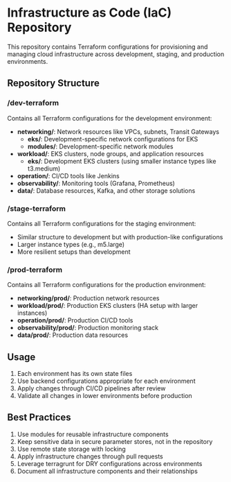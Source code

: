 # Infrastructure as Code (IaC) Repository

This repository contains Terraform configurations for provisioning and managing cloud infrastructure across development, staging, and production environments.

## Repository Structure

### /dev-terraform
Contains all Terraform configurations for the development environment:
- **networking/**: Network resources like VPCs, subnets, Transit Gateways
  - **eks/**: Development-specific network configurations for EKS
  - **modules/**: Development-specific network modules
- **workload/**: EKS clusters, node groups, and application resources
  - **eks/**: Development EKS clusters (using smaller instance types like t3.medium)
- **operation/**: CI/CD tools like Jenkins
- **observability/**: Monitoring tools (Grafana, Prometheus)
- **data/**: Database resources, Kafka, and other storage solutions

### /stage-terraform
Contains all Terraform configurations for the staging environment:
- Similar structure to development but with production-like configurations
- Larger instance types (e.g., m5.large)
- More resilient setups than development

### /prod-terraform
Contains all Terraform configurations for the production environment:
- **networking/prod/**: Production network resources
- **workload/prod/**: Production EKS clusters (HA setup with larger instances)
- **operation/prod/**: Production CI/CD tools
- **observability/prod/**: Production monitoring stack
- **data/prod/**: Production data resources

## Usage

1. Each environment has its own state files
2. Use backend configurations appropriate for each environment
3. Apply changes through CI/CD pipelines after review
4. Validate all changes in lower environments before production

## Best Practices

1. Use modules for reusable infrastructure components
2. Keep sensitive data in secure parameter stores, not in the repository
3. Use remote state storage with locking
4. Apply infrastructure changes through pull requests
5. Leverage terragrunt for DRY configurations across environments
6. Document all infrastructure components and their relationships 
